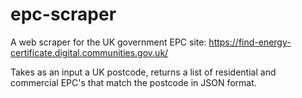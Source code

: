 # epc-scraper
A web scraper for the UK government EPC site: https://find-energy-certificate.digital.communities.gov.uk/

Takes as an input a UK postcode, returns a list of residential and commercial EPC's that match the postcode in JSON format. 
